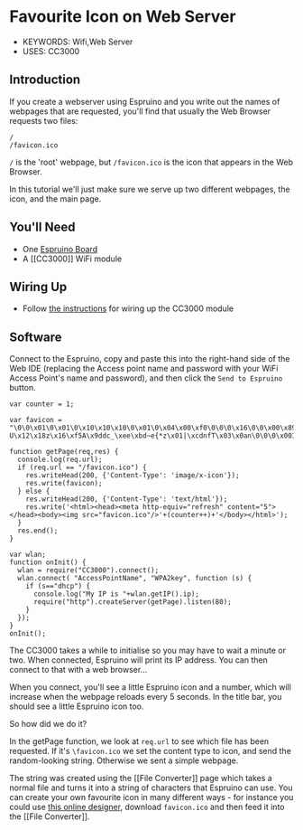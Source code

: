 <!--- Copyright (c) 2013 Gordon Williams, Pur3 Ltd. See the file LICENSE for copying permission. -->
Favourite Icon on Web Server
========================

* KEYWORDS: Wifi,Web Server
* USES: CC3000

Introduction
-----------

If you create a webserver using Espruino and you write out the names of webpages that are requested, you'll find that usually the Web Browser requests two files:

```
/
/favicon.ico
```

`/` is the 'root' webpage, but `/favicon.ico` is the icon that appears in the Web Browser.

In this tutorial we'll just make sure we serve up two different webpages, the icon, and the main page.

You'll Need
----------

* One [Espruino Board](/EspruinoBoard)
* A [[CC3000]] WiFi module

Wiring Up
--------

* Follow [the instructions](/CC3000) for wiring up the CC3000 module

Software
-------

Connect to the Espruino, copy and paste this into the right-hand side of the Web IDE (replacing the Access point name and password with your WiFi Access Point's name and password), and then click the `Send to Espruino` button.

```
var counter = 1;

var favicon = "\0\0\x01\0\x01\0\x10\x10\x10\0\x01\0\x04\x00\xf0\0\0\0\x16\0\0\x00\x89PNG\x0d\x0a\x1a\x0a\0\0\0\x0dIHDR\0\0\0\x10\0\0\0\x10\x08\x06\0\0\0\x1f\xf3\xffa\0\0\x00\xb7IDAT8\x8d\xa5S\xc1\x0d\x03!\x0csN\xb7\x91w\xcaP\xde)3\xd1G\x09\x0a\x85\xab\xa8\xea\x0f\x02\x82c\x1b0\x92x\x82\xbb\xb7:\x8f\x08D\x84\xd5\xb5\x1b\x00H\xb6>N\x04uN\x12\x92\x10\x11S\xcd]\x0b\xbf\xa9\xe9\x8a\x00\xa0I\x1a*\x06A\x97\xb7\x90\xd4\x8e$A\x12\xee\xde\xb2vR\x90$\xc8q\xf6\x03\xbc\x15Ldw]\x88zpc\xab*\x8c\x08H\xb2A\x90\x1e\x97\xce\x1bd3\x00\xb8v\x9b\xa7p\xf7\xb6\x10\x9cb\xc9\xe0Wd\x06\x17\x80v\xe2\xfb\x09\x17\x00H\xfa\x8b\xc0\xba\x9c\xe3CU\xf1\xc8@\xd2\x08fW\xf8i3?U\x12\x18z\x16\xf5A\x9ddc_\xee\xbd~e{*z\x01|\xcdnfT\x03\x0an\0\0\0\x00IEND\xaeB`\x82";

function getPage(req,res) {
  console.log(req.url);
  if (req.url == "/favicon.ico") {
    res.writeHead(200, {'Content-Type': 'image/x-icon'});
    res.write(favicon);
  } else {
    res.writeHead(200, {'Content-Type': 'text/html'});
    res.write('<html><head><meta http-equiv="refresh" content="5"></head><body><img src="favicon.ico"/>'+(counter++)+'</body></html>');
  }
  res.end();
}

var wlan;
function onInit() {
  wlan = require("CC3000").connect();
  wlan.connect( "AccessPointName", "WPA2key", function (s) { 
    if (s=="dhcp") {
      console.log("My IP is "+wlan.getIP().ip);
      require("http").createServer(getPage).listen(80);
    }
  });
}
onInit();
```

The CC3000 takes a while to initialise so you may have to wait a minute or two. When connected, Espruino will print its IP address. You can then connect to that with a web browser...

When you connect, you'll see a little Espruino icon and a number, which will increase when the webpage reloads every 5 seconds. In the title bar, you should see a little Espruino icon too.

So how did we do it?

In the getPage function, we look at `req.url` to see which file has been requested. If it's `\favicon.ico` we set the content type to icon, and send the random-looking string. Otherwise we sent a simple webpage.

The string was created using the [[File Converter]] page which takes a normal file and turns it into a string of characters that Espruino can use. You can create your own favourite icon in many different ways - for instance you could use [this online designer](http://www.favicon.cc/), download `favicon.ico` and then feed it into the [[File Converter]].

